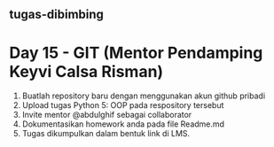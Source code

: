## tugas-dibimbing
# Day 15 - GIT (Mentor Pendamping Keyvi Calsa Risman)
1. Buatlah repository baru dengan menggunakan akun github pribadi
2. Upload tugas Python 5: OOP pada respository tersebut
3. Invite mentor @abdulghif sebagai collaborator
4. Dokumentasikan homework anda pada file Readme.md
5. Tugas dikumpulkan dalam bentuk link di LMS.
